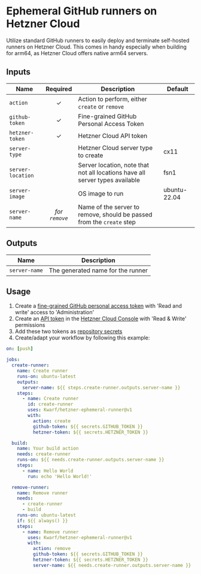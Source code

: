 # Ephemeral GitHub runners on Hetzner Cloud

Utilize standard GitHub runners to easily deploy and terminate self-hosted runners on Hetzner Cloud. This comes in handy
especially when building for arm64, as Hetzner Cloud offers native arm64 servers.

## Inputs

| Name              |    Required    | Description                                                                  | Default      |
| ----------------- | :------------: | ---------------------------------------------------------------------------- | ------------ |
| `action`          |       ✓        | Action to perform, either `create` or `remove`                               |              |
| `github-token`    |       ✓        | Fine-grained GitHub Personal Access Token                                    |              |
| `hetzner-token`   |       ✓        | Hetzner Cloud API token                                                      |              |
| `server-type`     |                | Hetzner Cloud server type to create                                          | cx11         |
| `server-location` |                | Server location, note that not all locations have all server types available | fsn1         |
| `server-image`    |                | OS image to run                                                              | ubuntu-22.04 |
| `server-name`     | _for `remove`_ | Name of the server to remove, should be passed from the `create` step        |              |

## Outputs

| Name          | Description                       |
| ------------- | --------------------------------- |
| `server-name` | The generated name for the runner |

## Usage

1. Create a [fine-grained GitHub personal access token](https://docs.github.com/en/authentication/keeping-your-account-and-data-secure/managing-your-personal-access-tokens#creating-a-fine-grained-personal-access-token)
   with 'Read and write' access to 'Administration'
2. Create an [API token](https://docs.hetzner.com/cloud/api/getting-started/generating-api-token) in the [Hetzner Cloud
   Console](https://console.hetzner.cloud/) with 'Read & Write' permissions
3. Add these two tokens as [repository secrets](https://docs.github.com/en/actions/security-guides/encrypted-secrets#creating-encrypted-secrets-for-a-repository)
4. Create/adapt your workflow by following this example:

```yml
on: [push]

jobs:
  create-runner:
    name: Create runner
    runs-on: ubuntu-latest
    outputs:
      server-name: ${{ steps.create-runner.outputs.server-name }}
    steps:
      - name: Create runner
        id: create-runner
        uses: Kwarf/hetzner-ephemeral-runner@v1
        with:
          action: create
          github-token: ${{ secrets.GITHUB_TOKEN }}
          hetzner-token: ${{ secrets.HETZNER_TOKEN }}

  build:
    name: Your build action
    needs: create-runner
    runs-on: ${{ needs.create-runner.outputs.server-name }}
    steps:
      - name: Hello World
        run: echo 'Hello World!'

  remove-runner:
    name: Remove runner
    needs:
      - create-runner
      - build
    runs-on: ubuntu-latest
    if: ${{ always() }}
    steps:
      - name: Remove runner
        uses: Kwarf/hetzner-ephemeral-runner@v1
        with:
          action: remove
          github-token: ${{ secrets.GITHUB_TOKEN }}
          hetzner-token: ${{ secrets.HETZNER_TOKEN }}
          server-name: ${{ needs.create-runner.outputs.server-name }}
```
